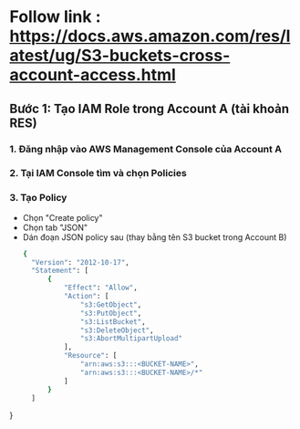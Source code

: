# Follow link : https://docs.aws.amazon.com/res/latest/ug/S3-buckets-cross-account-access.html
## Bước 1: Tạo IAM Role trong Account A (tài khoản RES)
### 1. Đăng nhập vào AWS Management Console của Account A
### 2. Tại IAM Console tìm và chọn Policies
### 3. Tạo Policy 
- Chọn "Create policy"
- Chọn tab "JSON"
- Dán đoạn JSON policy sau (thay <BUCKET-NAME> bằng tên S3 bucket trong Account B)
  ```sh
  {
    "Version": "2012-10-17",
    "Statement": [
        {
            "Effect": "Allow",
            "Action": [
                "s3:GetObject",
                "s3:PutObject",
                "s3:ListBucket",
                "s3:DeleteObject",
                "s3:AbortMultipartUpload"
            ],
            "Resource": [
                "arn:aws:s3:::<BUCKET-NAME>",
                "arn:aws:s3:::<BUCKET-NAME>/*"
            ]
        }
    ]
}
  ```
